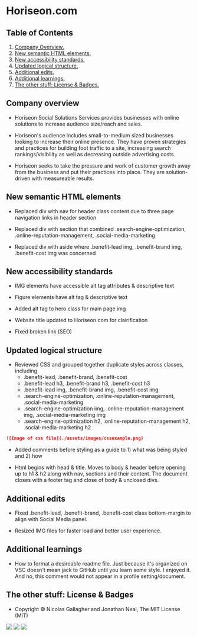 # Horiseon.com

## Table of Contents
1. [ Company Overview. ](#overview)
2. [ New semantic HTML elements. ](#html)
3. [ New accessibility standards. ](#accessibility)
4. [ Updated logical structure. ](#logic)
5. [ Additional edits. ](#edits)
6. [ Additional learnings. ](#learnings)
7. [ The other stuff: License & Badges. ](#streetcred)


<a name="overview"></a>
## Company overview

* Horiseon Social Solutions Services provides businesses with online solutions to increase audience size/reach and sales.

* Horiseon's audience includes small-to-medium sized businesses looking to increase their online presence. They have proven strategies and practices for building foot traffic to a site, increasing search rankings/visibility as well as decreasing outside advertising costs.

* Horiseon seeks to take the pressure and work of customer growth away from the business and put their practices into place. They are solution-driven with measureable results.

<a name="html"></a>
## New semantic HTML elements

* Replaced div with nav for header class content due to three page navigation links in header section

* Replaced div with section that combined .search-engine-optimization, .online-reputation-management, .social-media-marketing

* Replaced div with aside where .benefit-lead img, .benefit-brand img, .benefit-cost img was concerned

<a name="accessibility"></a>
## New accessibility standards

* IMG elements have accessible alt tag attributes & descriptive text

* Figure elements have alt tag & descriptive text

* Added alt tag to hero class for main page img

* Website title updated to Horiseon.com for clairification

* Fixed broken link (SEO)

<a name="logic"></a>
## Updated logical structure

* Reviewed CSS and grouped together duplicate styles across classes, including
    * .benefit-lead, .benefit-brand, .benefit-cost
    * .benefit-lead h3, .benefit-brand h3, .benefit-cost h3
    * .benefit-lead img, .benefit-brand img, .benefit-cost img
    * .search-engine-optimization, .online-reputation-management, .social-media-marketing
    * .search-engine-optimization img, .online-reputation-management img, .social-media-marketing img
    * .search-engine-optimization h2, .online-reputation-management h2, .social-media-marketing h2

```md
![Image of css file](./assets/images/cssexample.png)
```

* Added comments before styling as a guide to 1) what was being styled and 2) how

* Html begins with head & title. Moves to body & header before opening up to h1 & h2 along with nav, sections and their content. The document closes with a footer tag and close of body & unclosed divs.

<a name="edits"></a>
## Additional edits

* Fixed .benefit-lead, .benefit-brand, .benefit-cost class bottom-margin to align with Social Media panel.

* Resized IMG files for faster load and better user experience.

<a name="learnings"></a>
## Additional learnings

* How to format a desireable readme file. Just because it's organized on VSC doesn't mean jack to GitHub until you learn some style. I enjoyed it. And no, this comment would not appear in a profile setting/document.

<a name="streetcred"></a>
## The other stuff: License & Badges

* Copyright © Nicolas Gallagher and Jonathan Neal, The MIT License (MIT)

<img src="https://img.shields.io/badge/html5%20-%23E34F26.svg?&style=for-the-badge&logo=html5&logoColor=white"/>

<img src="https://img.shields.io/badge/css3%20-%231572B6.svg?&style=for-the-badge&logo=css3&logoColor=white"/>

<img src="https://img.shields.io/badge/<@StefanieDCP>%20-%231DA1F2.svg?&style=for-the-badge&logo=Twitter&logoColor=white"/>